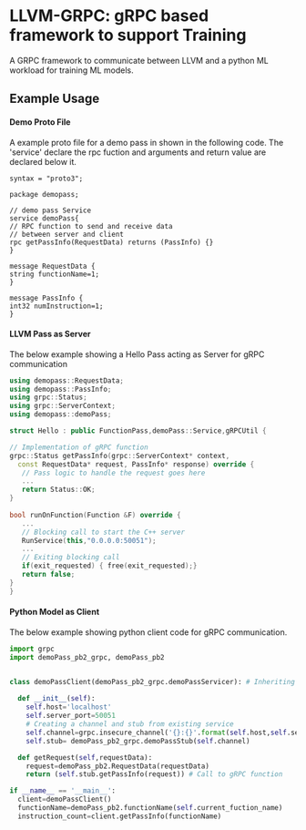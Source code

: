 # LLVM-GRPC: gRPC based framework to support Training
A GRPC framework to communicate between LLVM and a python ML workload for training ML models.

## Example Usage

#### Demo Proto File

A example proto file for a demo pass in shown in the following code. The 'service' declare the rpc fuction and arguments and return value are declared below it.

```Proto
syntax = "proto3";

package demopass;

// demo pass Service
service demoPass{
// RPC function to send and receive data
// between server and client
rpc getPassInfo(RequestData) returns (PassInfo) {}
}

message RequestData {
string functionName=1;
}

message PassInfo {
int32 numInstruction=1;
}
```

#### LLVM Pass as Server

The below example showing a Hello Pass acting as Server for gRPC communication

```C++
using demopass::RequestData;
using demopass::PassInfo;
using grpc::Status;
using grpc::ServerContext;
using demopass::demoPass;

struct Hello : public FunctionPass,demoPass::Service,gRPCUtil {

// Implementation of gRPC function 
grpc::Status getPassInfo(grpc::ServerContext* context,
  const RequestData* request, PassInfo* response) override {   
   // Pass logic to handle the request goes here
   ...
   return Status::OK;
}
 
bool runOnFunction(Function &F) override {
   ...
   // Blocking call to start the C++ server
   RunService(this,"0.0.0.0:50051");
   ...
   // Exiting blocking call
   if(exit_requested) { free(exit_requested);}
   return false;
}
}
```

#### Python Model as Client

The below example showing python client code for gRPC communication.

```python
import grpc
import demoPass_pb2_grpc, demoPass_pb2 


class demoPassClient(demoPass_pb2_grpc.demoPassServicer): # Inheriting demoPassServicer class defined in demoPass_pb2_grpc.py
  
  def __init__(self):
    self.host='localhost'
    self.server_port=50051
    # Creating a channel and stub from existing service
    self.channel=grpc.insecure_channel('{}:{}'.format(self.host,self.server_port))
    self.stub= demoPass_pb2_grpc.demoPassStub(self.channel)

  def getRequest(self,requestData):
    request=demoPass_pb2.RequestData(requestData)
    return (self.stub.getPassInfo(request)) # Call to gRPC function

if __name__ == '__main__':   
  client=demoPassClient()
  functionName=demoPass_pb2.functionName(self.current_fuction_name)
  instruction_count=client.getPassInfo(functionName)
```




